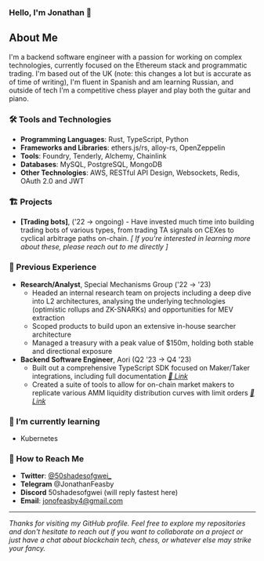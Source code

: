 ### Hello, I'm Jonathan 👋

## About Me
I'm a backend software engineer with a passion for working on complex technologies, currently focused on the Ethereum stack and programmatic trading. I'm based out of the UK (note: this changes a lot but is accurate as of time of writing), I'm fluent in Spanish and am learning Russian, and outside of tech I'm a competitive chess player and play both the guitar and piano.

### 🛠️ Tools and Technologies
- **Programming Languages**: Rust, TypeScript, Python
- **Frameworks and Libraries**: ethers.js/rs, alloy-rs, OpenZeppelin
- **Tools**: Foundry, Tenderly, Alchemy, Chainlink
- **Databases**: MySQL, PostgreSQL, MongoDB
- **Other Technologies**: AWS, RESTful API Design, Websockets, Redis, OAuth 2.0 and JWT

### 🏗️ Projects
- **[Trading bots]**, ('22 -> ongoing) - Have invested much time into building trading bots of various types, from trading TA signals on CEXes to cyclical arbitrage paths on-chain.  _[ If you're interested in learning more about these, please reach out to me directly ]_

### 💼 Previous Experience
- **Research/Analyst**, Special Mechanisms Group ('22 -> '23)
  - Headed an internal research team on projects including a deep dive into L2 architectures, analysing the underlying technologies (optimistic rollups and ZK-SNARKs) and opportunities for MEV extraction
  - Scoped products to build upon an extensive in-house searcher architecture
  - Managed a treasury with a peak value of $150m, holding both stable and directional exposure
- **Backend Software Engineer**, Aori (Q2 '23 -> Q4 '23)
  - Built out a comprehensive TypeScript SDK focused on Maker/Taker integrations, including full documentation _[🔗 Link](https://github.com/aori-io/aori-sdk-ts)_
  - Created a suite of tools to allow for on-chain market makers to replicate various AMM liquidity distribution curves with limit orders _[🔗 Link](https://github.com/aori-io/xyk)_

### 🌱 I’m currently learning
- Kubernetes

### 🤝 How to Reach Me
- **Twitter**: [@50shadesofgwei_](https://twitter.com/50shadesofgwei_)
- **Telegram** @JonathanFeasby
- **Discord** 50shadesofgwei (will reply fastest here)
- **Email**: jonofeasby4@gmail.com

---

_Thanks for visiting my GitHub profile. Feel free to explore my repositories and don't hesitate to reach out if you want to collaborate on a project or just have a chat about blockchain tech, chess, or whatever else may strike your fancy._
